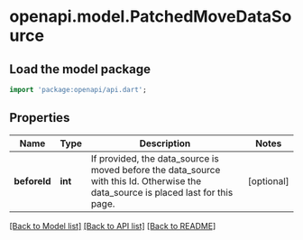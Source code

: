 # openapi.model.PatchedMoveDataSource

## Load the model package
```dart
import 'package:openapi/api.dart';
```

## Properties
Name | Type | Description | Notes
------------ | ------------- | ------------- | -------------
**beforeId** | **int** | If provided, the data_source is moved before the data_source with this Id. Otherwise the data_source is placed  last for this page. | [optional] 

[[Back to Model list]](../README.md#documentation-for-models) [[Back to API list]](../README.md#documentation-for-api-endpoints) [[Back to README]](../README.md)


